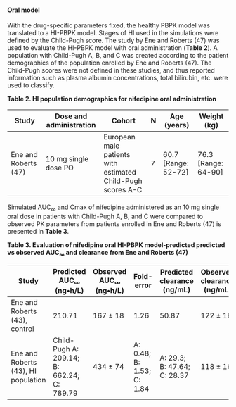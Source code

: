 #### Oral model

With the drug-specific parameters fixed, the healthy PBPK model was translated to a HI-PBPK model. Stages of HI used in the simulations were defined by the Child-Pugh score. The study by Ene and Roberts (47) was used to evaluate the HI-PBPK model with oral administration (**Table 2**). A population with Child-Pugh A, B, and C was created according to the patient demographics of the population enrolled by Ene and Roberts (47). The Child-Pugh scores were not defined in these studies, and thus reported information such as plasma albumin concentrations, total bilirubin, etc. were used to classify. 

**Table 2. HI population demographics for nifedipine oral administration**

| **Study** | **Dose and administration** | **Cohort** | **N** | **Age (years)** | **Weight (kg)** |
|--|--|--|--|--|--|
| Ene and Roberts (47) | 10 mg single dose PO | European male patients with estimated Child-Pugh scores A-C | 7 | 60.7 [Range: 52-72] | 76.3 [Range: 64-90] |

Simulated AUC<sub>∞</sub> and Cmax of nifedipine administered as an 10 mg single oral dose in patients with Child-Pugh A, B, and C were compared to observed PK parameters from patients enrolled in Ene and Roberts (47) is presented in **Table 3**. 

**Table 3. Evaluation of nifedipine oral HI-PBPK model-predicted predicted vs observed AUC<sub>∞</sub> and clearance from Ene and Roberts (47)**

| **Study** | **Predicted AUC<sub>∞</sub> (ng•h/L)** | **Observed AUC<sub>∞</sub> (ng•h/L)** | **Fold-error** | **Predicted clearance (ng/mL)** | **Observed clearance (ng/mL)** | **Fold-error** |
|--|--|--|--|--|--|--|
| Ene and Roberts (43), control | 210.71 | 167 ± 18 | 1.26 | 50.87 | 122 ± 16 | 0.42 |
| Ene and Roberts (43), HI population | Child-Pugh A: 209.14; B: 662.24; C: 789.79 | 434 ± 74 | A: 0.48; B: 1.53; C: 1.84 | A: 29.3; B: 47.64; C: 28.37 | 118 ± 16 | A: 0.25; B: 0.4; C: 0.24 |